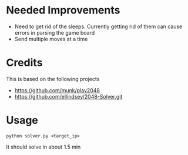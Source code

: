 # Needed Improvements
 - Need to get rid of the sleeps. Currently getting rid of them can cause errors in parsing the game board
 - Send multiple moves at a time 
# Credits

This is based on the following projects 

 - https://github.com/munk/play2048 
 - https://github.com/ellindsey/2048-Solver.git

# Usage

`python solver.py <target_ip>`

It should solve in about 1.5 min
